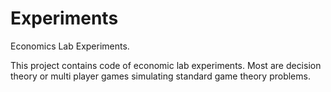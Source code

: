 # Experiments
Economics Lab Experiments.

This project contains code of economic lab experiments.
Most are decision theory or multi player games simulating standard game theory problems.
